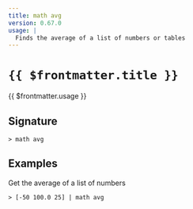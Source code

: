 ```yaml
---
title: math avg
version: 0.67.0
usage: |
  Finds the average of a list of numbers or tables
---
```


# <code>{{ $frontmatter.title }}</code>

<div style='white-space: pre-wrap;'>{{ $frontmatter.usage }}</div>

## Signature

```> math avg ```

## Examples

Get the average of a list of numbers
```shell
> [-50 100.0 25] | math avg
```

